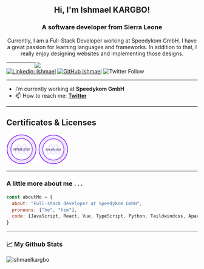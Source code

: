 <h2 align="center"> Hi, I'm Ishmael KARGBO!</h2>
<h3 align="center">A software developer from Sierra Leone</h3>

<p align="center">Currently, I am a Full-Stack Developer working at Speedykom GmbH. I have a great passion for learning languages and frameworks. In addition to that, I really enjoy designing websites and implementing those designs.</p>

<img align='right' src="https://media.giphy.com/media/qgQUggAC3Pfv687qPC/giphy.gif" width="430">


---
[![Linkedin: Ishmael](https://img.shields.io/badge/-Ishmaelkargbo?style=flat-square&logo=Linkedin&logoColor=white&link=https://linkedin.com/in/ishmael-kargbo-503660169)](https://linkedin.com/in/ishmael-kargbo-503660169) [![GitHub Ishmael](https://img.shields.io/github/followers/ishmaelkargbo?label=follow&style=social)](https://github.com/ishmaelkargbo) ![Twitter Follow](https://img.shields.io/twitter/follow/ishodev?style=social)

---
<!-- - 🤔 I’m looking for help with digital marketing to drive traffic to my blog -->
- I’m currently working at **Speedykom GmbH**
- 📫 How to reach me:
  **[Twitter](https://twitter.com/ishodev)**

---

<h2 align="left">Certificates & Licenses</h2>
<a href="https://www.credential.net/884d8ed0-7ec8-4e51-9927-ad409273e4dc" target="blank"><img src="./165029443662.png" width="80"></a> 
<a href="https://www.credential.net/ca9f6558-53d8-4827-b196-6273a6f3859b" target="blank"><img src="./165389295561.png" width="80"></a> 

---

### A little more about me . . .  

```javascript
const aboutMe = {
  about: "Full-stack developer at Speedykom GmbH",
  pronouns: ["he", "him"],
  code: [JavaScript, React, Vue, TypeScript, Python, Taildwindcss, Apache Airflow, Hop, Druid, Superset ]
}
```

---


### 📈 My Github Stats

<img src="https://github-readme-stats.vercel.app/api?username=ishmaelkargbo&show_icons=true&hide_border=true&theme=dark" alt="ishmaelkargbo" />
